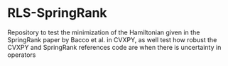 # RLS-SpringRank

Repository to test the minimization of the Hamiltonian given in the SpringRank paper by Bacco et al. in CVXPY, as well test how robust the CVXPY and SpringRank references code are when there is uncertainty in operators
